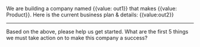 
We are building a company named {{value: out1}} that makes {{value: Product}}.
Here is the current business plan & details:
{(value:out2}}

---

Based on the above, please help us get started.
What are the first 5 things we must take action on to make this company a success?
